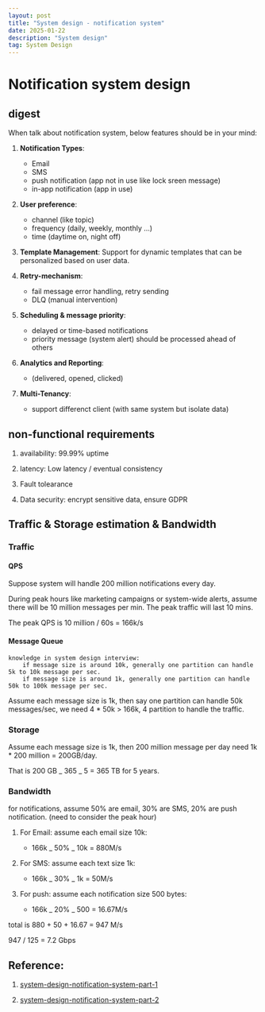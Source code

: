 ```yaml
---
layout: post
title: "System design - notification system"
date: 2025-01-22
description: "System design"
tag: System Design
---
```


# Notification system design

## digest

When talk about notification system, below features should be in your mind:

1. **Notification Types**:

   - Email
   - SMS
   - push notification (app not in use like lock sreen message)
   - in-app notification (app in use)

2. **User preference**:

   - channel (like topic)
   - frequency (daily, weekly, monthly ...)
   - time (daytime on, night off)

3. **Template Management**: Support for dynamic templates that can be personalized based on user data.

4. **Retry-mechanism**:

   - fail message error handling, retry sending
   - DLQ (manual intervention)

5. **Scheduling & message priority**:

   - delayed or time-based notifications
   - priority message (system alert) should be processed ahead of others

6. **Analytics and Reporting**:

   - (delivered, opened, clicked)

7. **Multi-Tenancy**:
   - support differenct client (with same system but isolate data)

## non-functional requirements

1. availability: 99.99% uptime

2. latency: Low latency / eventual consistency

3. Fault tolearance

4. Data security: encrypt sensitive data, ensure GDPR

## Traffic & Storage estimation & Bandwidth

### Traffic

#### QPS

Suppose system will handle 200 million notifications every day.

During peak hours like marketing campaigns or system-wide alerts, assume there will be 10 million messages per min. The peak traffic will last 10 mins.

The peak QPS is 10 million / 60s = 166k/s

#### Message Queue

```
knowledge in system design interview:
    if message size is around 10k, generally one partition can handle 5k to 10k message per sec.
    if message size is around 1k, generally one partition can handle 50k to 100k message per sec.
```

Assume each message size is 1k, then say one partition can handle 50k messages/sec, we need 4 \* 50k > 166k, 4 partition to handle the traffic.

### Storage

Assume each message size is 1k, then 200 million message per day need 1k \* 200 million = 200GB/day.

That is 200 GB _ 365 _ 5 = 365 TB for 5 years.

### Bandwidth

for notifications, assume 50% are email, 30% are SMS, 20% are push notification. (need to consider the peak hour)

1. For Email: assume each email size 10k:

   - 166k _ 50% _ 10k = 880M/s

2. For SMS: assume each text size 1k:

   - 166k _ 30% _ 1k = 50M/s

3. For push: assume each notification size 500 bytes:
   - 166k _ 20% _ 500 = 16.67M/s

total is 880 + 50 + 16.67 = 947 M/s

947 / 125 = 7.2 Gbps

## Reference:

1. [system-design-notification-system-part-1](https://freedium.cfd/https://medium.com/dev-genius/system-design-notification-system-part-1-cf4efadf9fd2)

2. [system-design-notification-system-part-2](https://freedium.cfd/https://medium.com/dev-genius/system-design-notification-system-part-2-f5e703c746b2)
